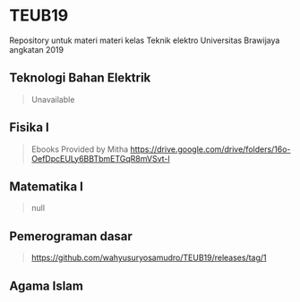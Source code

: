 # TEUB19
Repository untuk materi materi kelas Teknik elektro Universitas Brawijaya angkatan 2019


## Teknologi Bahan Elektrik
> Unavailable

## Fisika I
> Ebooks Provided by Mitha https://drive.google.com/drive/folders/16o-OefDpcEULy6BBTbmETGqR8mVSvt-l

## Matematika I
> null

## Pemerograman dasar
> https://github.com/wahyusuryosamudro/TEUB19/releases/tag/1

## Agama Islam
